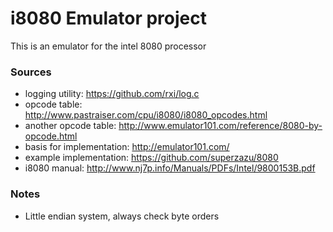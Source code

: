 # i8080 Emulator project
This is an emulator for the intel 8080 processor

### Sources
 - logging utility: https://github.com/rxi/log.c
 - opcode table: http://www.pastraiser.com/cpu/i8080/i8080_opcodes.html
 - another opcode table: http://www.emulator101.com/reference/8080-by-opcode.html
 - basis for implementation: http://emulator101.com/
 - example implementation: https://github.com/superzazu/8080
 - i8080 manual: http://www.nj7p.info/Manuals/PDFs/Intel/9800153B.pdf

### Notes
 - Little endian system, always check byte orders